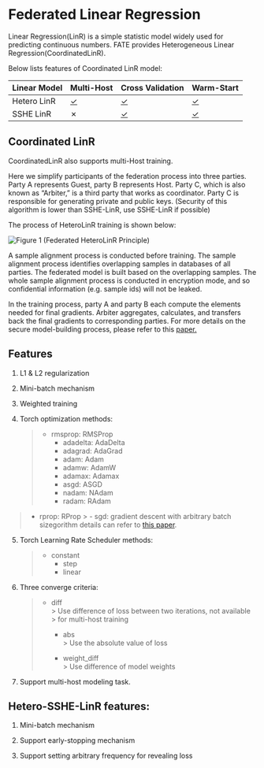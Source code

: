 # Federated Linear Regression

Linear Regression(LinR) is a simple statistic model widely used for
predicting continuous numbers. FATE provides Heterogeneous Linear
Regression(CoordinatedLinR).

Below lists features of Coordinated LinR model:

| Linear Model    	 | Multi-Host                                                                   	 | Cross Validation                                                 	     | Warm-Start                                                                     |
|-------------------|--------------------------------------------------------------------------------|------------------------------------------------------------------------|--------------------------------------------------------------------------------|
| Hetero LinR     	 | [&check;](../../../../examples/pipeline/coordinated_linr/test_linr_multi_host.py) | [&check;](../../../../examples/pipeline/coordinated_linr/test_linr_cv.py) | [&check;](../../../../examples/pipeline/coordinated_linr/test_linr_warm_start.py) |
| SSHE LinR         | &cross;                                                                        | [&check;](../../../../examples/pipeline/sshe_linr/test_linr_cv.py)        | [&check;](../../../../examples/pipeline/sshe_linr/test_linr_warm_start.py)        |                                                  |                                                                        |                                                               |

## Coordinated LinR

CoordinatedLinR also supports multi-Host training.

Here we simplify participants of the federation process into three
parties. Party A represents Guest, party B represents Host. Party C,
which is also known as “Arbiter,” is a third party that works as
coordinator. Party C is responsible for generating private and public
keys. (Security of this algorithm is lower than SSHE-LinR, use SSHE-LinR if possible)

The process of HeteroLinR training is shown below:

![Figure 1 (Federated HeteroLinR
Principle)](../../images/HeteroLinR.png)

A sample alignment process is conducted before training. The sample
alignment process identifies overlapping samples in databases of all
parties. The federated model is built based on the overlapping samples.
The whole sample alignment process is conducted in encryption mode, and
so confidential information (e.g. sample ids) will not be leaked.

In the training process, party A and party B each compute the elements
needed for final gradients. Arbiter aggregates, calculates, and
transfers back the final gradients to corresponding parties. For more
details on the secure model-building process, please refer to this
[paper.](https://arxiv.org/pdf/1902.04885.pdf)

## Features

1. L1 & L2 regularization

2. Mini-batch mechanism

3. Weighted training

4. Torch optimization methods:

   > - rmsprop: RMSProp
   >   - adadelta: AdaDelta
   >   - adagrad: AdaGrad
   >   - adam: Adam
   >   - adamw: AdamW
   >   - adamax: Adamax
   >   - asgd: ASGD
   >   - nadam: NAdam
   >   - radam: RAdam

> - rprop: RProp
    >     - sgd: gradient descent with arbitrary batch sizegorithm details can refer
    to [this paper](https://arxiv.org/abs/1912.00513v2).

5. Torch Learning Rate Scheduler methods:
   > - constant
   >   - step
   >   - linear
6. Three converge criteria:

   > - diff  
       >     Use difference of loss between two iterations, not available
       >     for multi-host training
   >
   >   - abs  
         >     Use the absolute value of loss
   >
   >   - weight\_diff  
         >     Use difference of model weights

5. Support multi-host modeling task.

## Hetero-SSHE-LinR features:

1. Mini-batch mechanism

2. Support early-stopping mechanism

3. Support setting arbitrary frequency for revealing loss 
